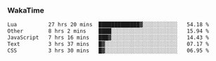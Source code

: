 ### WakaTime

<!--START_SECTION:waka-->

```txt
Lua          27 hrs 20 mins  █████████████▓░░░░░░░░░░░   54.18 %
Other        8 hrs 2 mins    ████░░░░░░░░░░░░░░░░░░░░░   15.94 %
JavaScript   7 hrs 16 mins   ███▓░░░░░░░░░░░░░░░░░░░░░   14.43 %
Text         3 hrs 37 mins   █▓░░░░░░░░░░░░░░░░░░░░░░░   07.17 %
CSS          3 hrs 30 mins   █▓░░░░░░░░░░░░░░░░░░░░░░░   06.95 %
```

<!--END_SECTION:waka-->
